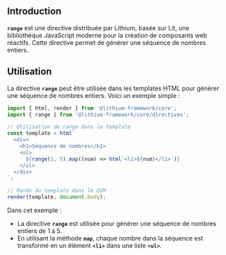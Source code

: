 ## **Introduction**

**`range`** est une directive distribuée par Lithium, basée sur Lit, une bibliothèque JavaScript moderne pour la création de composants web réactifs. Cette directive permet de générer une séquence de nombres entiers.

## **Utilisation**

La directive **`range`** peut être utilisée dans les templates HTML pour générer une séquence de nombres entiers. Voici un exemple simple :

```typescript
import { html, render } from '@lithium-framework/core';
import { range } from '@lithium-framework/core/directives';

// Utilisation de range dans le template
const template = html`
  <div>
    <h1>Séquence de nombres</h1>
    <ul>
      ${range(1, 5).map((num) => html`<li>${num}</li>`)}
    </ul>
  </div>
`;

// Rendu du template dans le DOM
render(template, document.body);

```

Dans cet exemple :

- La directive **`range`** est utilisée pour générer une séquence de nombres entiers de 1 à 5.
- En utilisant la méthode **`map`**, chaque nombre dans la séquence est transformé en un élément **`<li>`** dans une liste **`<ul>`**.